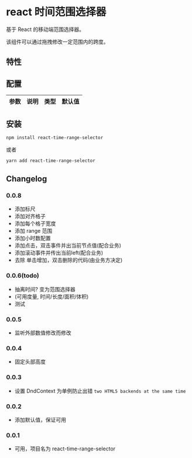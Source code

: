 # react 时间范围选择器

基于 React 的移动端范围选择器。

该组件可以通过拖拽修改一定范围内的跨度。

## 特性


## 配置

| 参数 | 说明 | 类型 | 默认值 |
| :----| :---- | :---- | :---- |


## 安装

```bash
npm install react-time-range-selector
```

或者

```bash
yarn add react-time-range-selector
```


## Changelog

### 0.0.8
- 添加标尺
- 添加对齐格子
- 添加每个格子宽度
- 添加 range 范围
- 添加小时数配置
- 添加点击，双击事件并出当前节点值(配合业务)
- 添加滚动事件并传出当前left(配合业务)
- 去除 单击增加，双击删除的代码(由业务方决定)


### 0.0.6(todo)
- 抽离时间? 变为范围选择器
- (可用度量, 时间/长度/面积/体积)
- 测试

### 0.0.5
- 监听外部数值修改而修改

### 0.0.4
- 固定头部高度

### 0.0.3
- 设置  DndContext 为单例防止出错 `two HTML5 backends at the same time`

### 0.0.2
- 添加默认值，保证可用

### 0.0.1
- 可用，项目名为 react-time-range-selector


